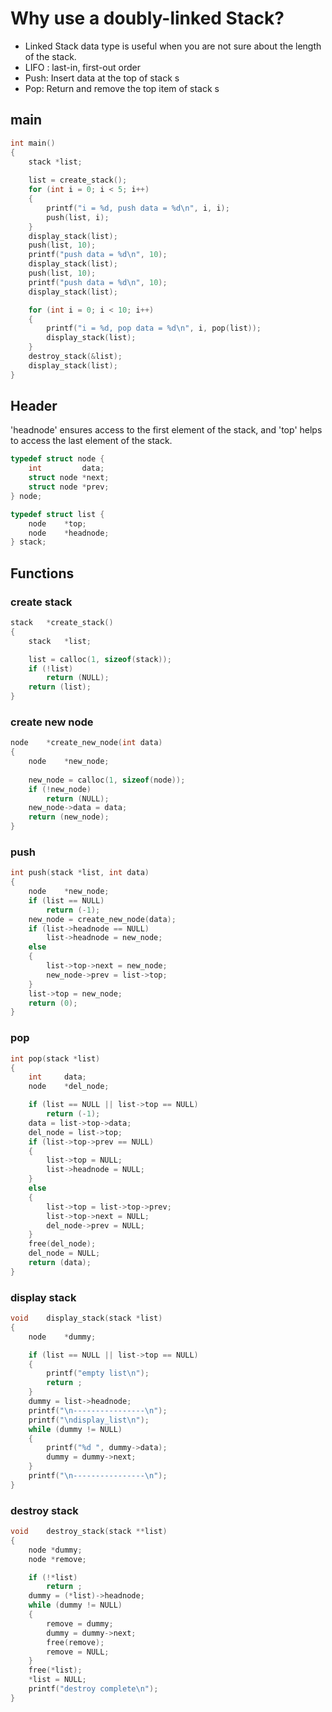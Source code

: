 # Why use a doubly-linked Stack?
- Linked Stack data type is useful when you are not sure about the length of the stack. 
- LIFO : last-in, first-out order
- Push: Insert data at the top of stack s
- Pop: Return and remove the top item of stack s

## main
```c
int main()
{
	stack *list;
	
	list = create_stack();
	for (int i = 0; i < 5; i++)
	{
		printf("i = %d, push data = %d\n", i, i);
		push(list, i);
	}
	display_stack(list);
	push(list, 10);
	printf("push data = %d\n", 10);
	display_stack(list);
	push(list, 10);
	printf("push data = %d\n", 10);
	display_stack(list);

	for (int i = 0; i < 10; i++)
	{
		printf("i = %d, pop data = %d\n", i, pop(list));
		display_stack(list);
	}
	destroy_stack(&list);
	display_stack(list);
}
```
## Header
'headnode' ensures access to the first element of the stack, and 'top' helps to access the last element of the stack.
```c
typedef struct node {
	int			data;
	struct node	*next;
	struct node	*prev;
} node;

typedef struct list {
	node	*top;
	node	*headnode;
} stack;
```
## Functions
### create stack
```c
stack	*create_stack()
{
	stack	*list;

	list = calloc(1, sizeof(stack));
	if (!list)
		return (NULL);
	return (list);
}
```
### create new node
```c
node	*create_new_node(int data)
{
	node	*new_node;
	
	new_node = calloc(1, sizeof(node));
	if (!new_node)
		return (NULL);
	new_node->data = data;
	return (new_node);
}
```
### push
```c
int push(stack *list, int data)
{
	node	*new_node;
	if (list == NULL)
		return (-1);
	new_node = create_new_node(data);
	if (list->headnode == NULL)
		list->headnode = new_node;
	else
	{
		list->top->next = new_node;
		new_node->prev = list->top;
	}
	list->top = new_node;
	return (0);
}
```

### pop
```c
int	pop(stack *list)
{
	int		data;
	node	*del_node;

	if (list == NULL || list->top == NULL)
		return (-1);
	data = list->top->data;
	del_node = list->top;
	if (list->top->prev == NULL)
	{
		list->top = NULL;
		list->headnode = NULL;
	}
	else
	{
		list->top = list->top->prev;
		list->top->next = NULL;
		del_node->prev = NULL;
	}
	free(del_node);
	del_node = NULL;
	return (data);
}
```

### display stack
```c
void	display_stack(stack *list)
{
	node	*dummy;

	if (list == NULL || list->top == NULL)
	{
		printf("empty list\n");
		return ;
	}
	dummy = list->headnode;
	printf("\n----------------\n");
	printf("\ndisplay_list\n");
	while (dummy != NULL)
	{
		printf("%d ", dummy->data);
		dummy = dummy->next;
	}
	printf("\n----------------\n");
}
```

### destroy stack
```c
void	destroy_stack(stack **list)
{
	node *dummy;
	node *remove;

	if (!*list)
		return ;	
	dummy = (*list)->headnode;
	while (dummy != NULL)
	{
		remove = dummy;
		dummy = dummy->next;
		free(remove);
		remove = NULL;
	}
	free(*list);
	*list = NULL;
	printf("destroy complete\n");
}
```